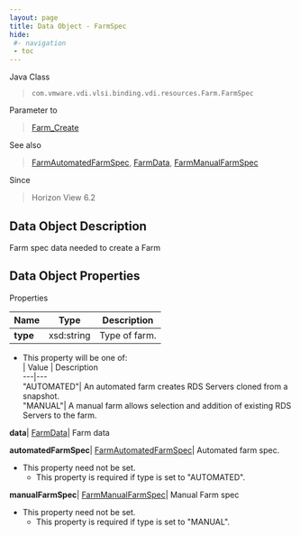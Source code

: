 ```yaml
---
layout: page
title: Data Object - FarmSpec
hide:
 #- navigation
 - toc
---
```






Java Class  
> `com.vmware.vdi.vlsi.binding.vdi.resources.Farm.FarmSpec`

Parameter to  
> [Farm_Create](vdi.resources.Farm.md#create)

See also  
> [FarmAutomatedFarmSpec](vdi.resources.Farm.AutomatedFarmSpec.md), [FarmData](vdi.resources.Farm.FarmData.md), [FarmManualFarmSpec](vdi.resources.Farm.ManualFarmSpec.md)

Since  
> Horizon View 6.2


## Data Object Description 

Farm spec data needed to create a Farm 

## Data Object Properties

Properties

Name |  Type |  Description   
---|---|---  
**type**|  xsd:string|  Type of farm.   


  * This property will be one of:  
|  Value |  Description   
---|---  
"AUTOMATED"| An automated farm creates RDS Servers cloned from a snapshot.  
"MANUAL"| A manual farm allows selection and addition of existing RDS Servers to the farm.  

  
**data**| [FarmData](vdi.resources.Farm.FarmData.md)|  Farm data   
  
**automatedFarmSpec**| [FarmAutomatedFarmSpec](vdi.resources.Farm.AutomatedFarmSpec.md)|  Automated farm spec.   


* This property need not be set.
  * This property is required if type is set to "AUTOMATED".

  
**manualFarmSpec**| [FarmManualFarmSpec](vdi.resources.Farm.ManualFarmSpec.md)|  Manual Farm spec   


* This property need not be set.
  * This property is required if type is set to "MANUAL".

  
  
  
  
  
  
